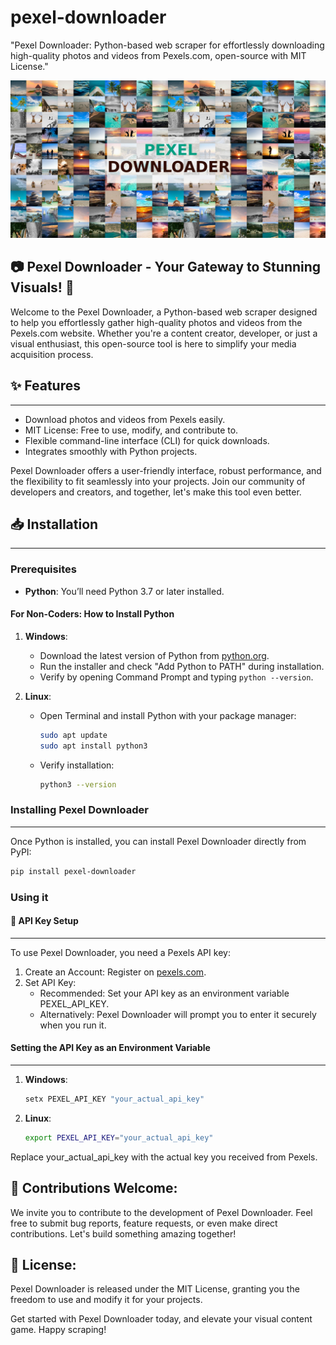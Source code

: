 # pexel-downloader
"Pexel Downloader: Python-based web scraper for effortlessly downloading high-quality photos and videos from Pexels.com, open-source with MIT License."

![pexel-downloader](https://github.com/Gabriellgpc/pexel-downloader/raw/main/pexel_downloader-logo.jpg)

📷 **Pexel Downloader - Your Gateway to Stunning Visuals!** 🎥
---
Welcome to the Pexel Downloader, a Python-based web scraper designed to help you effortlessly gather high-quality photos and videos from the Pexels.com website. Whether you're a content creator, developer, or just a visual enthusiast, this open-source tool is here to simplify your media acquisition process.

## ✨ Features
---
- Download photos and videos from Pexels easily.
- MIT License: Free to use, modify, and contribute to.
- Flexible command-line interface (CLI) for quick downloads.
- Integrates smoothly with Python projects.

Pexel Downloader offers a user-friendly interface, robust performance, and the flexibility to fit seamlessly into your projects. Join our community of developers and creators, and together, let's make this tool even better.

## 📥 Installation
---
### Prerequisites
- **Python**: You’ll need Python 3.7 or later installed.

#### For Non-Coders: How to Install Python

1. **Windows**:
   - Download the latest version of Python from [python.org](https://www.python.org/downloads/).
   - Run the installer and check "Add Python to PATH" during installation.
   - Verify by opening Command Prompt and typing `python --version`.

2. **Linux**:
   - Open Terminal and install Python with your package manager:
     ```bash
     sudo apt update
     sudo apt install python3
     ```
   - Verify installation:
     ```bash
     python3 --version
     ```

### Installing Pexel Downloader
---
Once Python is installed, you can install Pexel Downloader directly from PyPI:

```bash
pip install pexel-downloader
```

### Using it

#### 🔑 API Key Setup
---
To use Pexel Downloader, you need a Pexels API key:
1. Create an Account: Register on [pexels.com](https://www.pexels.com/).
2. Set API Key:
    - Recommended: Set your API key as an environment variable PEXEL_API_KEY.
    - Alternatively: Pexel Downloader will prompt you to enter it securely when you run it.

#### Setting the API Key as an Environment Variable
---
1. **Windows**:
    ```bash
    setx PEXEL_API_KEY "your_actual_api_key"
    ```
2. **Linux**:
    ```bash
    export PEXEL_API_KEY="your_actual_api_key"
    ```

Replace your_actual_api_key with the actual key you received from Pexels.

🙌 **Contributions Welcome:**
---
We invite you to contribute to the development of Pexel Downloader. Feel free to submit bug reports, feature requests, or even make direct contributions. Let's build something amazing together!

📜 **License:**
---
Pexel Downloader is released under the MIT License, granting you the freedom to use and modify it for your projects.

<!-- 🔗 **Links:**
- [Demo Video](Link to Demo Video)
- [Report Issues](Link to Issue Tracker)
- [Contribute Guidelines](Link to Contribution Guidelines) -->

Get started with Pexel Downloader today, and elevate your visual content game. Happy scraping!